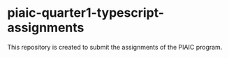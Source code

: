 # piaic-quarter1-typescript-assignments
This repository is created to submit the assignments of the PIAIC program. 
